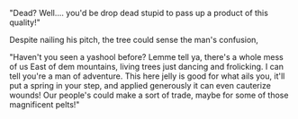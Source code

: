 "Dead? Well.... you'd be drop dead stupid to pass up a product of this quality!" 

Despite nailing his pitch, the tree could sense the man's confusion,

"Haven't you seen a yashool before? Lemme tell ya, there's a whole mess of us East of dem mountains, living trees just dancing and frolicking. I can tell you're a man of adventure. This here jelly is good for what ails you, it'll put a spring in your step, and applied generously it can even cauterize wounds! Our people's could make a sort of trade, maybe for some of those magnificent pelts!"